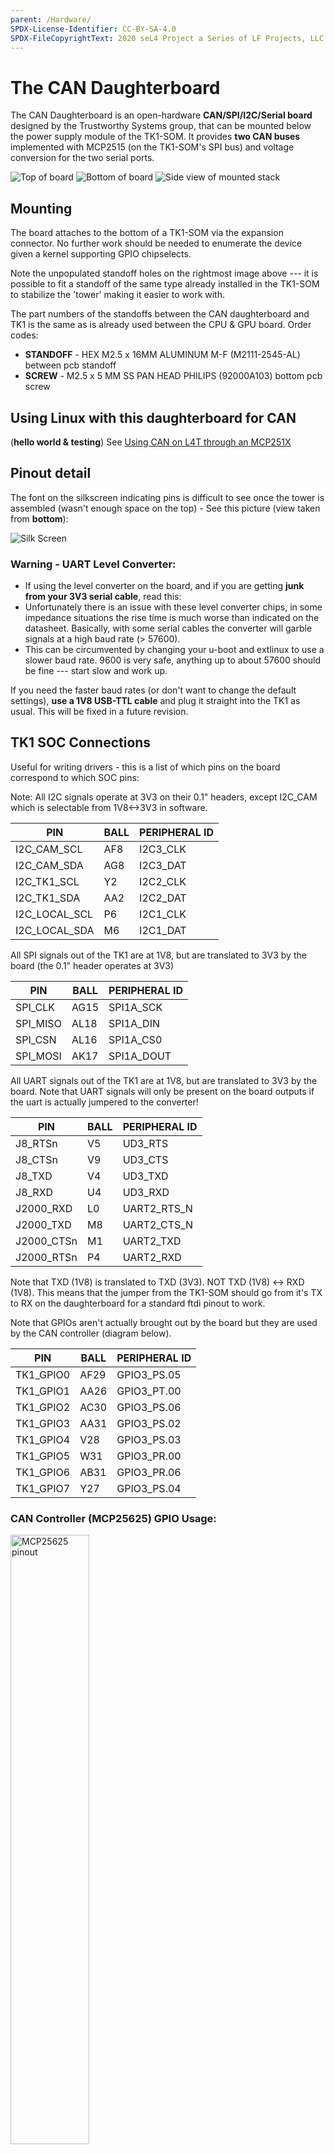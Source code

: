 ```yaml
---
parent: /Hardware/
SPDX-License-Identifier: CC-BY-SA-4.0
SPDX-FileCopyrightText: 2020 seL4 Project a Series of LF Projects, LLC.
---
```


# The CAN Daughterboard

The CAN Daughterboard is an open-hardware
**CAN/SPI/I2C/Serial board** designed by the Trustworthy Systems group,
that can be mounted below the power supply module of
the TK1-SOM. It provides **two CAN buses** implemented with MCP2515
(on the TK1-SOM's SPI bus) and voltage conversion for the two serial
ports.

<img alt="Top of board" src="top.jpg" class="w-1/5">
<img alt="Bottom of board" src="bottom.jpg" class="w-1/5">
<img alt="Side view of mounted stack" src="side.jpg" class="w-1/5">

## Mounting
 The board attaches to the bottom of a TK1-SOM via the
expansion connector. No further work should be needed to enumerate the
device given a kernel supporting GPIO chipselects.

Note the unpopulated standoff holes on the rightmost image above --- it
is possible to fit a standoff of the same type already installed in the
TK1-SOM to stabilize the 'tower' making it easier to work with.

The part numbers of the standoffs between the CAN daughterboard and TK1
is the same as is already used between the CPU & GPU board. Order codes:

+ **STANDOFF** - HEX M2.5 x 16MM ALUMINUM M-F (M2111-2545-AL)
      between pcb standoff
+ **SCREW** - M2.5 x 5 MM SS PAN HEAD PHILIPS (92000A103) bottom
      pcb screw

## Using Linux with this daughterboard for CAN
(**hello world & testing**) See [Using CAN on L4T through an MCP251X](../L4TCan)

## Pinout detail
 The font on the silkscreen indicating pins is
difficult to see once the tower is assembled (wasn't enough space on the
top) - See this picture (view taken from **bottom**):

![Silk Screen](silk.png)

### Warning - UART Level Converter:


-   If using the level converter on the board, and if you are
    getting **junk from your 3V3 serial cable**, read this:
-   Unfortunately there is an issue with these level converter
    chips, in some impedance situations the rise time is much worse
    than indicated on the datasheet. Basically, with some serial
    cables the converter will garble signals at a high baud rate
    (> 57600).
-   This can be circumvented by changing your u-boot and extlinux to
    use a slower baud rate. 9600 is very safe, anything up to about
    57600 should be fine --- start slow and work up.

If you need the faster baud rates (or don't want to change the default
settings), **use a 1V8 USB-TTL cable** and plug it straight into the
TK1 as usual. This will be fixed in a future revision.

## TK1 SOC Connections
 Useful for writing drivers - this is a list of
which pins on the board correspond to which SOC pins:

Note: All I2C signals operate at 3V3 on their 0.1" headers, except
I2C_CAM which is selectable from 1V8<->3V3 in software.

|  PIN         |  BALL   |  PERIPHERAL ID   |
|--------------|---------|------------------|
|I2C_CAM_SCL   |AF8      |I2C3_CLK          |
|I2C_CAM_SDA   |AG8      |I2C3_DAT          |
|I2C_TK1_SCL   |Y2       |I2C2_CLK          |
|I2C_TK1_SDA   |AA2      |I2C2_DAT          |
|I2C_LOCAL_SCL |P6       |I2C1_CLK          |
|I2C_LOCAL_SDA |M6       |I2C1_DAT          |

All SPI signals out of the TK1 are at 1V8, but are translated to 3V3 by
the board (the 0.1" header operates at 3V3)

|  PIN    |  BALL   |  PERIPHERAL ID   |
|---------|---------|------------------|
|SPI_CLK  |AG15     |SPI1A_SCK         |
|SPI_MISO |AL18     |SPI1A_DIN         |
|SPI_CSN  |AL16     |SPI1A_CS0         |
|SPI_MOSI |AK17     |SPI1A_DOUT        |

All UART signals out of the TK1 are at 1V8, but are translated to 3V3 by
the board. Note that UART signals will only be present on the board
outputs if the uart is actually jumpered to the converter!

|  PIN      |  BALL   |  PERIPHERAL ID   |
|-----------|---------|------------------|
|J8_RTSn    |V5       |UD3_RTS           |
|J8_CTSn    |V9       |UD3_CTS           |
|J8_TXD     |V4       |UD3_TXD           |
|J8_RXD     |U4       |UD3_RXD           |
|J2000_RXD  |L0       |UART2_RTS_N       |
|J2000_TXD  |M8       |UART2_CTS_N       |
|J2000_CTSn |M1       |UART2_TXD         |
|J2000_RTSn |P4       |UART2_RXD         |

Note that TXD (1V8) is translated to TXD (3V3). NOT TXD (1V8) <->
RXD (1V8). This means that the jumper from the TK1-SOM should go from
it's TX to RX on the daughterboard for a standard ftdi pinout to work.

Note that GPIOs aren't actually brought out by the board but they are
used by the CAN controller (diagram below).

|  PIN     |  BALL  |  PERIPHERAL ID   |
|----------|--------|------------------|
|TK1_GPIO0 |AF29    |GPIO3_PS.05       |
|TK1_GPIO1 |AA26    |GPIO3_PT.00       |
|TK1_GPIO2 |AC30    |GPIO3_PS.06       |
|TK1_GPIO3 |AA31    |GPIO3_PS.02       |
|TK1_GPIO4 |V28     |GPIO3_PS.03       |
|TK1_GPIO5 |W31     |GPIO3_PR.00       |
|TK1_GPIO6 |AB31    |GPIO3_PR.06       |
|TK1_GPIO7 |Y27     |GPIO3_PS.04       |



### CAN Controller (MCP25625) GPIO Usage:
<img style="width: 50%" src="Can_board_pins.png" alt="MCP25625 pinout">

## Construction Information

|Schematic                  |[canboard_v3.pdf](canboard_v3.pdf)                                   |
|PCB Sources Repository     |https://bitbucket.csiro.au/projects/OH/repos/tk1som-can-daughterboard|
|Gerber Files (in repo also)|[Tegra_CANboard_tofab_v1.zip](Tegra_CANboard_tofab_v1.zip)           |
|BOM (in repo also)         |[CanBoardBOMDraft1.xlsx](CanBoardBOMDraft1.xlsx)                     |

## Construction notes
 Components **R6, R14, R19, R23 should NOT be
mounted**. R6 and R19 are pull-up resistors that were found to cause
signal integrity issues, the other 2 resistors when mounted will supply
5v to the CAN lines and are optional.

